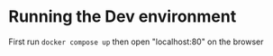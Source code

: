 # Running the Dev environment

First run `docker compose up` then open "localhost:80" on the browser